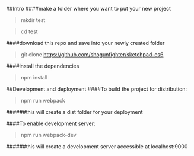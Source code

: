 ##Intro
####make a folder where you want to put your new project
	
> mkdir test

> cd test

####download this repo and save into your newly created folder
> git clone https://github.com/shogunfighter/sketchpad-es6

####install the dependencies
> npm install

##Development and deployment
####To build the project for distribution:

> npm run webpack

######this will create a dist folder for your deployment

####To enable development server:

> npm run webpack-dev

######this will create a development server accessible at localhost:9000
